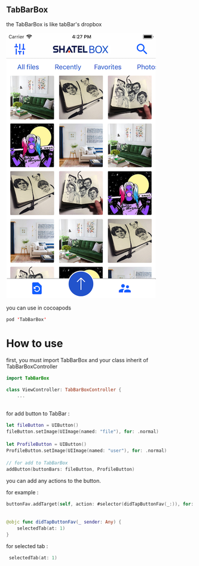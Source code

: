 ## TabBarBox
the TabBarBox is like tabBar's dropbox

<img src="https://raw.githubusercontent.com/farhad1985/TabBarBox/master/Screenshot/screenshot.png" />


you can use in cocoapods
```swift
pod 'TabBarBox'
```


# How to use

first, you must import TabBarBox and your class inherit of TabBarBoxController

```swift
import TabBarBox
```

```swift
class ViewController: TabBarBoxController {
    ...
    
```

for add button to TabBar :

```swift
let fileButton = UIButton()
fileButton.setImage(UIImage(named: "file"), for: .normal)
        
let ProfileButton = UIButton()
ProfileButton.setImage(UIImage(named: "user"), for: .normal)

// for add to TabBarBox
addButton(buttonBars: fileButton, ProfileButton)
```

you can add any actions to the button.

for example :

```swift
buttonFav.addTarget(self, action: #selector(didTapButtonFav(_:)), for: .touchUpInside)
```

```swift

@objc func didTapButtonFav(_ sender: Any) {
    selectedTab(at: 1)
}
```


for selected tab :

```swift
 selectedTab(at: 1)
```

